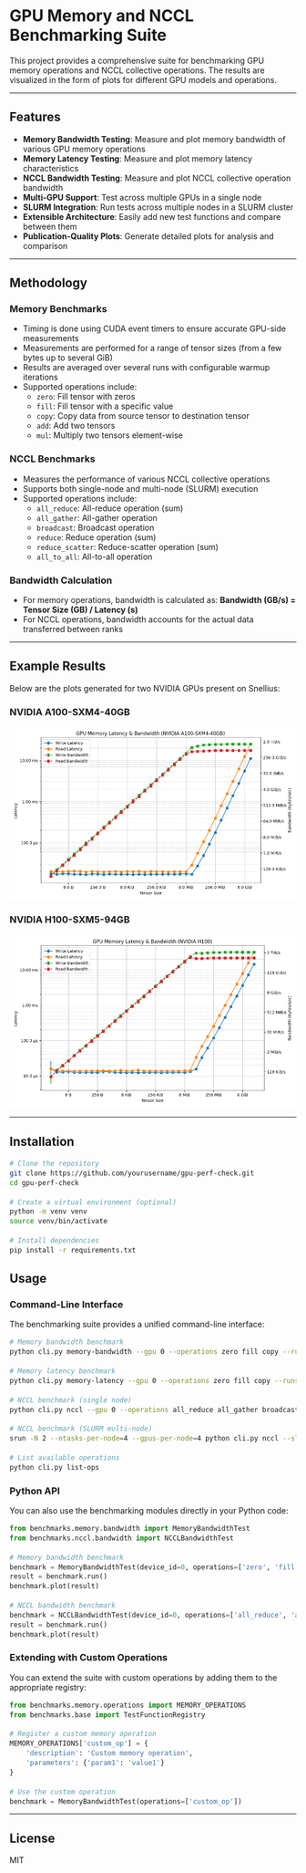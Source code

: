 # GPU Memory and NCCL Benchmarking Suite

This project provides a comprehensive suite for benchmarking GPU memory operations and NCCL collective operations. The results are visualized in the form of plots for different GPU models and operations.

---

## Features

- **Memory Bandwidth Testing**: Measure and plot memory bandwidth of various GPU memory operations
- **Memory Latency Testing**: Measure and plot memory latency characteristics 
- **NCCL Bandwidth Testing**: Measure and plot NCCL collective operation bandwidth
- **Multi-GPU Support**: Test across multiple GPUs in a single node
- **SLURM Integration**: Run tests across multiple nodes in a SLURM cluster
- **Extensible Architecture**: Easily add new test functions and compare between them
- **Publication-Quality Plots**: Generate detailed plots for analysis and comparison

---

## Methodology

### Memory Benchmarks
- Timing is done using CUDA event timers to ensure accurate GPU-side measurements
- Measurements are performed for a range of tensor sizes (from a few bytes up to several GiB)
- Results are averaged over several runs with configurable warmup iterations
- Supported operations include:
  - `zero`: Fill tensor with zeros
  - `fill`: Fill tensor with a specific value
  - `copy`: Copy data from source tensor to destination tensor
  - `add`: Add two tensors
  - `mul`: Multiply two tensors element-wise

### NCCL Benchmarks
- Measures the performance of various NCCL collective operations
- Supports both single-node and multi-node (SLURM) execution
- Supported operations include:
  - `all_reduce`: All-reduce operation (sum)
  - `all_gather`: All-gather operation
  - `broadcast`: Broadcast operation
  - `reduce`: Reduce operation (sum)
  - `reduce_scatter`: Reduce-scatter operation (sum)
  - `all_to_all`: All-to-all operation

### Bandwidth Calculation
- For memory operations, bandwidth is calculated as: **Bandwidth (GB/s) = Tensor Size (GB) / Latency (s)**
- For NCCL operations, bandwidth accounts for the actual data transferred between ranks

---

## Example Results

Below are the plots generated for two NVIDIA GPUs present on Snellius:

### NVIDIA A100-SXM4-40GB
![A100 Latency/Bandwidth](NVIDIA-A100-SXM4-40GB.png)

### NVIDIA H100-SXM5-94GB
![H100 Latency/Bandwidth](NVIDIA-H100.png)

---

## Installation

```bash
# Clone the repository
git clone https://github.com/yourusername/gpu-perf-check.git
cd gpu-perf-check

# Create a virtual environment (optional)
python -m venv venv
source venv/bin/activate

# Install dependencies
pip install -r requirements.txt
```

## Usage

### Command-Line Interface

The benchmarking suite provides a unified command-line interface:

```bash
# Memory bandwidth benchmark
python cli.py memory-bandwidth --gpu 0 --operations zero fill copy --runs 10

# Memory latency benchmark
python cli.py memory-latency --gpu 0 --operations zero fill copy --runs 10

# NCCL benchmark (single node)
python cli.py nccl --gpu 0 --operations all_reduce all_gather broadcast --runs 10

# NCCL benchmark (SLURM multi-node)
srun -N 2 --ntasks-per-node=4 --gpus-per-node=4 python cli.py nccl --slurm --operations all_reduce all_gather

# List available operations
python cli.py list-ops
```

### Python API

You can also use the benchmarking modules directly in your Python code:

```python
from benchmarks.memory.bandwidth import MemoryBandwidthTest
from benchmarks.nccl.bandwidth import NCCLBandwidthTest

# Memory bandwidth benchmark
benchmark = MemoryBandwidthTest(device_id=0, operations=['zero', 'fill', 'copy'])
result = benchmark.run()
benchmark.plot(result)

# NCCL bandwidth benchmark
benchmark = NCCLBandwidthTest(device_id=0, operations=['all_reduce', 'all_gather'])
result = benchmark.run()
benchmark.plot(result)
```

### Extending with Custom Operations

You can extend the suite with custom operations by adding them to the appropriate registry:

```python
from benchmarks.memory.operations import MEMORY_OPERATIONS
from benchmarks.base import TestFunctionRegistry

# Register a custom memory operation
MEMORY_OPERATIONS['custom_op'] = {
    'description': 'Custom memory operation',
    'parameters': {'param1': 'value1'}
}

# Use the custom operation
benchmark = MemoryBandwidthTest(operations=['custom_op'])
```

---

## License
MIT
